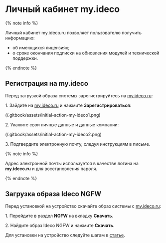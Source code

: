 # Личный кабинет my.ideco

{% note info %}

Личный кабинет my.ideco.ru позволяет пользователю получить информацию:

* об имеющихся лицензиях;
* о сроке окончания подписки на обновления модулей и технической поддержки.

{% endnote %}

## Регистрация на my.ideco

Перед загрузкой образа системы зарегистрируйтесь на [my.ideco.ru](https://my.ideco.ru/):

1\. Зайдите на [my.ideco.ru](https://my.ideco.ru/) и нажмите **Зарегистрироваться**:

(/.gitbook/assets/initial-action-my-ideco1.png)

2\. Укажите свои личные данные и данные компании:

(/.gitbook/assets/initial-action-my-ideco2.png)

3\. Подтвердите электронную почту, следуя инструкциям в письме.

{% note info %}

Адрес электронной почты используется в качестве логина на **my.ideco.ru** и для восстановления пароля.

{% endnote %}

## Загрузка образа Ideco NGFW 

Перед установкой на устройство скачайте образ системы с [my.ideco.ru](https://my.ideco.ru/):

1\. Перейдите в раздел **NGFW** на вкладку **Скачать**.

2\. Найдите образ Ideco NGFW и нажмите **Скачать**.

Для установки на устройство следуйте шагам в [статье](preparation-install.md).

